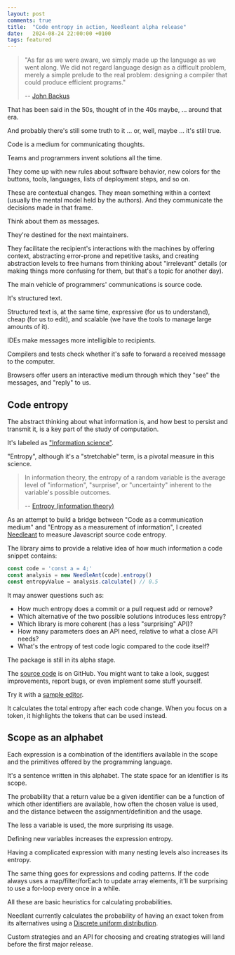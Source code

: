 ```yaml
---
layout: post
comments: true
title:  "Code entropy in action, Needleant alpha release"
date:   2024-08-24 22:00:00 +0100
tags: featured
---
```


> "As far as we were aware, we simply made up the language as we went along.
> We did not regard language design as a difficult problem, merely a simple
> prelude to the real problem: designing a compiler that could produce efficient programs."
>
> -- [John Backus](https://en.wikipedia.org/wiki/John_Backus)

That has been said in the 50s, thought of in the 40s maybe, ... around that era.

And probably there's still some truth to it ... or, well, maybe ... it's still true.

Code is a medium for communicating thoughts.

Teams and programmers invent solutions all the time.

They come up with new rules about software behavior,
new colors for the buttons, tools, languages, lists of deployment steps,
and so on.

These are contextual changes.
They mean something within a context (usually the mental model held by the authors).
And they communicate the decisions made in that frame.

Think about them as messages.

They're destined for the next maintainers.

They facilitate the recipient's interactions with the machines by offering context,
abstracting error-prone and repetitive tasks,
and creating abstraction levels to free humans from thinking about "irrelevant" details
(or making things more confusing for them, but that's a topic for another day).

The main vehicle of programmers' communications is source code.

It's structured text.

Structured text is, at the same time, expressive (for us to understand),
cheap (for us to edit), and scalable (we have the tools to manage large amounts of it).

IDEs make messages more intelligible to recipients.

Compilers and tests check whether it's safe to forward a received message to the computer.

Browsers offer users an interactive medium through which they "see" the messages, and "reply" to us.

## Code entropy

The abstract thinking about what information is,
and how best to persist and transmit it,
is a key part of the study of computation.

It's labeled as ["Information science"](https://en.wikipedia.org/wiki/Information_science).

"Entropy", although it's a "stretchable" term, is a pivotal measure in this science.

> In information theory, the entropy of a random variable is the average level
> of "information", "surprise", or "uncertainty" inherent to the variable's possible outcomes.
>
> -- [Entropy (information theory)](https://en.wikipedia.org/wiki/Entropy_(information_theory))

As an attempt to build a bridge between "Code as a communication medium" and "Entropy as a measurement of information",
I created [Needleant](https://www.npmjs.com/package/needleant) to measure Javascript source code entropy.

The library aims to provide a relative idea of how much information a code snippet contains:

```javascript
const code = 'const a = 4;'
const analysis = new NeedleAnt(code).entropy()
const entropyValue = analysis.calculate() // 0.5
```

It may answer questions such as:

* How much entropy does a commit or a pull request add or remove?
* Which alternative of the two possible solutions introduces less entropy?
* Which library is more coherent (has a less "surprising" API)?
* How many parameters does an API need, relative to what a close API needs?
* What's the entropy of test code logic compared to the code itself?

The package is still in its alpha stage.

The [source code](https://github.com/haresfaiez/needleant) is on GitHub.
You might want to take a look, suggest improvements, report bugs,
or even implement some stuff yourself.

Try it with a [sample editor](/needleant.html).

It calculates the total entropy after each code change.
When you focus on a token, it highlights the
tokens that can be used instead.

## Scope as an alphabet

Each expression is a combination of the identifiers available in the scope
and the primitives offered by the programming language.

It's a sentence written in this alphabet.
The state space for an identifier is its scope.

The probability that a return value be a given identifier
can be a function of which other identifiers are available,
how often the chosen value is used,
and the distance between the assignment/definition and the usage.

The less a variable is used, the more surprising its usage.

Defining new variables increases the expression entropy.

Having a complicated expression with many nesting levels also increases its entropy.

The same thing goes for expressions and coding patterns.
If the code always uses a map/filter/forEach to update array elements,
it'll be surprising to use a for-loop every once in a while.

All these are basic heuristics for calculating probabilities.

Needlant currently calculates the probability of having an exact token from its
alternatives using a [Discrete uniform distribution](https://en.wikipedia.org/wiki/Discrete_uniform_distribution).

Custom strategies and an API for choosing and creating
strategies will land before the first major release.

